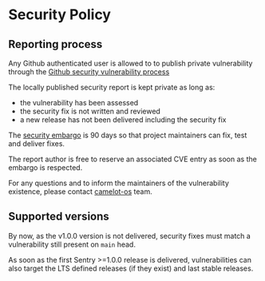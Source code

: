 <!--
SPDX-FileCopyrightText: 2023-2024 Ledger SAS
SPDX-License-Identifier: Apache-2.0
-->
# Security Policy

## Reporting process

Any Github authenticated user is allowed to to publish private vulnerability
through the [Github security vulnerability process](https://docs.github.com/en/code-security/security-advisories/guidance-on-reporting-and-writing-information-about-vulnerabilities/privately-reporting-a-security-vulnerability)

The locally published security report is kept private as long as:

   * the vulnerability has been assessed
   * the security fix is not written and reviewed
   * a new release has not been delivered including the security fix

The [security embargo](https://googleprojectzero.blogspot.com/p/vulnerability-disclosure-faq.html) is 90 days so that project maintainers can fix, test and deliver fixes.

The report author is free to reserve an associated CVE entry as soon as the embargo is respected.

For any questions and to inform the maintainers of the vulnerability existence, please contact [camelot-os](mailto:camelot-os@h2lab.org) team.

## Supported versions

By now, as the v1.0.0 version is not delivered, security fixes must match a
vulnerability still present on `main` head.

As soon as the first Sentry >=1.0.0 release is delivered, vulnerabilities can also target
the LTS defined releases (if they exist) and last stable releases.
